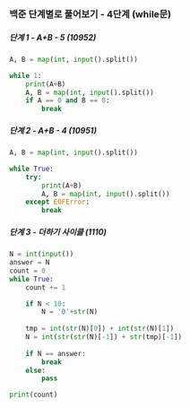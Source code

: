 ### 백준 단계별로 풀어보기 - 4단계 (while문)

##### 단계 1 - A+B - 5 (10952)

```python
A, B = map(int, input().split())

while 1:
    print(A+B)
    A, B = map(int, input().split())
    if A == 0 and B == 0:
        break
```

##### 단계 2 - A+B - 4 (10951)

```python
A, B = map(int, input().split())

while True:
    try:
        print(A+B)
        A, B = map(int, input().split())
    except EOFError:
        break

```

##### 단계 3 - 더하기 사이클 (1110)

```python
N = int(input())
answer = N
count = 0
while True:
    count += 1

    if N < 10:
        N = '0'+str(N)
    
    tmp = int(str(N)[0]) + int(str(N)[1])
    N = int(str(str(N)[-1]) + str(tmp)[-1])
    
    if N == answer:
        break
    else:
        pass

print(count)

```

